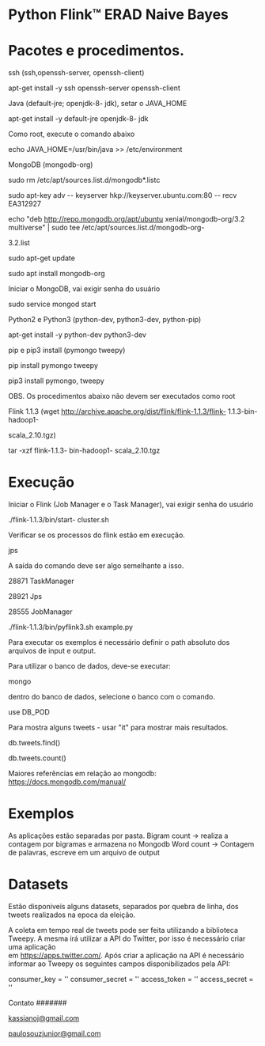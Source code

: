 Python Flink™ ERAD Naive Bayes
==============================

Pacotes e procedimentos.
========================

ssh (ssh,openssh-server, openssh-client)

apt-get install -y ssh openssh-server openssh-client

Java (default-jre; openjdk-8- jdk), setar o JAVA_HOME

apt-get install -y default-jre openjdk-8- jdk

Como root, execute o comando abaixo

echo JAVA_HOME=/usr/bin/java &gt;&gt; /etc/environment

MongoDB (mongodb-org)

sudo rm /etc/apt/sources.list.d/mongodb*.listc

sudo apt-key adv -- keyserver hkp://keyserver.ubuntu.com:80 -- recv EA312927

echo &quot;deb http://repo.mongodb.org/apt/ubuntu xenial/mongodb-org/3.2 multiverse&quot; | sudo tee /etc/apt/sources.list.d/mongodb-org-

3.2.list

sudo apt-get update

sudo apt install mongodb-org

Iniciar o MongoDB, vai exigir senha do usuário

sudo service mongod start

Python2 e Python3 (python-dev, python3-dev, python-pip)

apt-get install -y python-dev python3-dev

pip e pip3 install (pymongo tweepy)

pip install pymongo tweepy

pip3 install pymongo, tweepy

OBS. Os procedimentos abaixo não devem ser executados como root

Flink 1.1.3 (wget http://archive.apache.org/dist/flink/flink-1.1.3/flink- 1.1.3-bin- hadoop1-

scala_2.10.tgz)

tar -xzf flink-1.1.3- bin-hadoop1- scala_2.10.tgz

Execução
========

Iniciar o Flink (Job Manager e o Task Manager), vai exigir senha do usuário

./flink-1.1.3/bin/start- cluster.sh

Verificar se os processos do flink estão em execução.

jps

A saída do comando deve ser algo semelhante a isso.

28871 TaskManager

28921 Jps

28555 JobManager

./flink-1.1.3/bin/pyflink3.sh example.py

Para executar os exemplos é necessário definir o path absoluto dos arquivos de input e output.

Para utilizar o banco de dados, deve-se executar:

mongo

dentro do banco de dados, selecione o banco com o comando.

use DB_POD

Para mostra alguns tweets - usar &quot;it&quot; para mostrar mais resultados.

db.tweets.find()

db.tweets.count()

Maiores referências em relação ao mongodb: 
https://docs.mongodb.com/manual/

Exemplos
========

As aplicações estão separadas por pasta. 
Bigram count -> realiza a contagem por bigramas e armazena no Mongodb
Word count -> Contagem de palavras, escreve em um arquivo de output

Datasets
========

Estão disponiveis alguns datasets, separados por quebra de linha, dos tweets realizados na epoca da eleição.

A coleta em tempo real de tweets pode ser feita utilizando a biblioteca Tweepy. A mesma irá utilizar a API do Twitter, por isso é necessário criar uma aplicação   
em https://apps.twitter.com/. Após criar a aplicação na API é necessário informar ao Tweepy os seguintes campos disponibilizados pela API:

consumer_key = '' 
consumer_secret = '' 
access_token = ''
access_secret = ''

Contato
#######

kassianoj@gmail.com

paulosouzjunior@gmail.com
